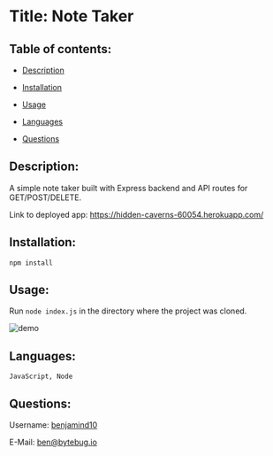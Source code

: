 # Title: Note Taker

## Table of contents:

- [ Description ](#about)
- [ Installation ](#installation)
- [ Usage ](#usage)
- [ Languages ](#languages)

- [ Questions ](#questions)

<a name="about"></a>

## Description:

A simple note taker built with Express backend and API routes for GET/POST/DELETE.

Link to deployed app: https://hidden-caverns-60054.herokuapp.com/

<a name="installation"></a>

## Installation:

    npm install

<a name="usage"></a>

## Usage:

Run `node index.js` in the directory where the project was cloned.

![demo](./assets/images/demo.gif)

<a name="languages"></a>

## Languages:

    JavaScript, Node

<a name="questions"></a>

## Questions:

Username: <a href=https://github.com/benjamind10>benjamind10</a>

E-Mail: ben@bytebug.io
